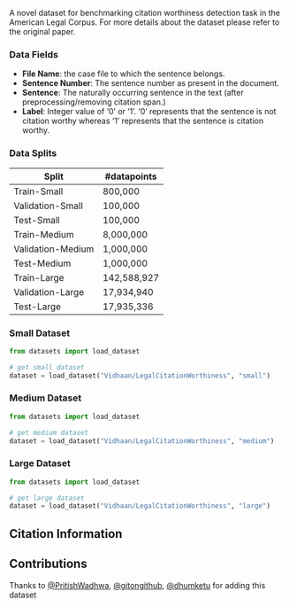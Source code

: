 A novel dataset for benchmarking citation worthiness detection task in the American Legal Corpus. For more details about the dataset please refer to the original paper.


### Data Fields

- **File Name**: the case file to which the sentence belongs.
- **Sentence Number**: The sentence number as present in the document.
- **Sentence**: The naturally occurring sentence in the text (after preprocessing/removing citation span.)
- **Label**: Integer value of ‘0’ or ‘1’. ‘0’ represents that the sentence is not citation worthy whereas ‘1’ represents that the sentence is citation worthy.


### Data Splits

|Split| #datapoints  |
|--|--|
| Train-Small | 800,000 |
| Validation-Small | 100,000 |
| Test-Small | 100,000 |
| Train-Medium | 8,000,000 |
| Validation-Medium | 1,000,000 |
| Test-Medium | 1,000,000 |
| Train-Large | 142,588,927 |
| Validation-Large | 17,934,940 |
| Test-Large | 17,935,336 |


### Small Dataset

```python
from datasets import load_dataset

# get small dataset
dataset = load_dataset("Vidhaan/LegalCitationWorthiness", "small")
```

### Medium Dataset

```python
from datasets import load_dataset

# get medium dataset
dataset = load_dataset("Vidhaan/LegalCitationWorthiness", "medium")
```

### Large Dataset

```python
from datasets import load_dataset

# get large dataset
dataset = load_dataset("Vidhaan/LegalCitationWorthiness", "large")
```

## Citation Information


## Contributions
Thanks to [@PritishWadhwa](https://github.com/PritishWadhwa), [@gitongithub](https://github.com/gitongithub), [@dhumketu](https://github.com/dhumketu) for adding this dataset
